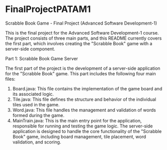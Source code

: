 # FinalProjectPATAM1
Scrabble Book Game - Final Project (Advanced Software Development-1)

This is the final project for the Advanced Software Development-1 course. The project consists of three main parts, and this README currently covers the first part, which involves creating the "Scrabble Book" game with a server-side component.

Part 1: Scrabble Book Game Server

The first part of the project is the development of a server-side application for the "Scrabble Book" game. This part includes the following four main files:

1. Board.java: This file contains the implementation of the game board and its associated logic.
2. Tile.java: This file defines the structure and behavior of the individual tiles used in the game.
3. Word.java: This file handles the management and validation of words formed during the game.
4. MainTrain.java: This is the main entry point for the application, responsible for running and testing the game logic.
The server-side application is designed to handle the core functionality of the "Scrabble Book" game, including board management, tile placement, word validation, and scoring.